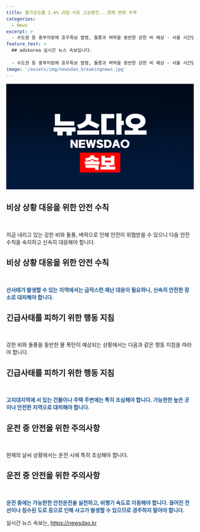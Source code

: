 ```yaml
---
title: 물가상승률 2.4% 과일·석유 고공행진...경제 변화 주목
categories:
  - News
excerpt: >
  - 수도권 등 중부지방에 호우특보 발령, 돌풍과 벼락을 동반한 강한 비 예상 - 서울 시간당 30mm 강우로 역주행 사고 발생, 15명 사상 - 방통위원장 김홍일 자진 사퇴, 대정부질문 후 상병 특검법안 처리 예고 - 북한, 초대형 탄두를 실은 신형 전술탄도미사일 시험발사 주장 - 소비자물가 상승률 11개월 만에 최저, 과일과 김 등 먹거리·석유값은 높은 상승률 기록
feature_text: >
  ## adskorea 실시간 뉴스 속보입니다.

  - 수도권 등 중부지방에 호우특보 발령, 돌풍과 벼락을 동반한 강한 비 예상 - 서울 시간당 30mm 강우로 역주행 사고 발생, 15명 사상 - 방통위원장 김홍일 자진 사퇴, 대정부질문 후 상병 특검법안 처리 예고 - 북한, 초대형 탄두를 실은 신형 전술탄도미사일 시험발사 주장 - 소비자물가 상승률 11개월 만에 최저, 과일과 김 등 먹거리·석유값은 높은 상승률 기록
image: '/assets/img/newsdao_breakingnews.jpg'
---
```


<p><img src="/assets/img/newsdao_breakingnews.jpg" alt="adskorea 속보" /></p>

<h2 data-ke-size="size26">비상 상황 대응을 위한 안전 수칙</h2>

<p data-ke-size="size16">&nbsp;</p>

<p>지금 내리고 있는 강한 비와 돌풍, 벼락으로 인해 안전이 위협받을 수 있으니 다음 안전 수칙을 숙지하고 신속히 대응해야 합니다.</p>

<h2 data-ke-size="size26">비상 상황 대응을 위한 안전 수칙</h2>

<p data-ke-size="size16">&nbsp;</p>

<p><b><span style="color: #1a5490;">산사태가 발생할 수 있는 지역에서는 급작스런 재난 대응이 필요하니, 신속히 안전한 장소로 대피해야 합니다.</span></b></p>

<h2 data-ke-size="size26">긴급사태를 피하기 위한 행동 지침</h2>

<p data-ke-size="size16">&nbsp;</p>

<p>강한 비와 돌풍을 동반한 물 폭탄이 예상되는 상황에서는 다음과 같은 행동 지침을 따라야 합니다.</p>

<h2 data-ke-size="size26">긴급사태를 피하기 위한 행동 지침</h2>

<p data-ke-size="size16">&nbsp;</p>

<p><b><span style="color: #1a5490;">고지대지역에 서 있는 건물이나 주택 주변에는 특히 조심해야 합니다. 가능한한 높은 곳이나 안전한 지역으로 대피해야 합니다.</span></b></p>

<h2 data-ke-size="size26">운전 중 안전을 위한 주의사항</h2>

<p data-ke-size="size16">&nbsp;</p>

<p>현재의 날씨 상황에서는 운전 시에 특히 조심해야 합니다.</p>

<h2 data-ke-size="size26">운전 중 안전을 위한 주의사항</h2>

<p data-ke-size="size16">&nbsp;</p>

<p><b><span style="color: #1a5490;">운전 중에는 가능한한 안전운전을 실천하고, 비행기 속도로 이동해야 합니다. 끊어진 전선이나 침수된 도로 등으로 인해 사고가 발생할 수 있으므로 경주하지 말아야 합니다.</span></b></p>
실시간 뉴스 속보는, <a href="https://newsdao.kr" rel="dofollow">https://newsdao.kr</a>



